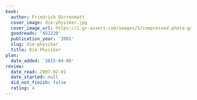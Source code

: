 ```yaml
---
book:
  author: Friedrich Dürrenmatt
  cover_image: die-physiker.jpg
  cover_image_url: https://i.gr-assets.com/images/S/compressed.photo.goodreads.com/books/1414321871l/452220._SX98_.jpg
  goodreads: '452220'
  publication_year: '2001'
  slug: die-physiker
  title: Die Physiker
plan:
  date_added: '2015-04-08'
review:
  date_read: 2007-02-01
  date_started: null
  did_not_finish: false
  rating: 4
---
```

